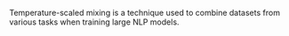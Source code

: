 Temperature-scaled mixing is a technique used to combine datasets from various tasks when training large NLP models.  